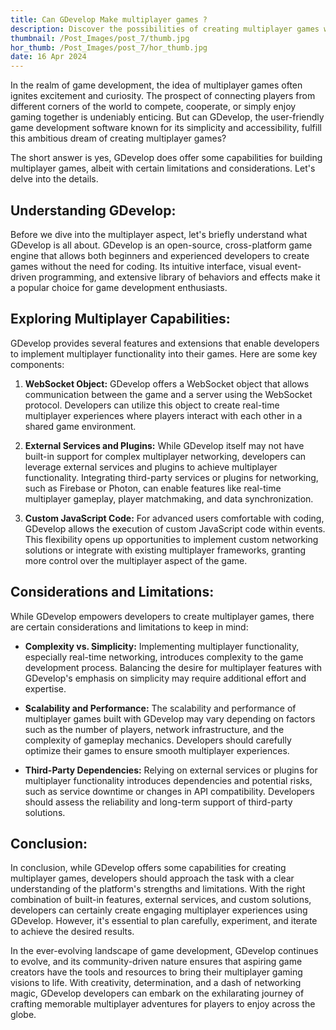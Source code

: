 ```yaml
---
title: Can GDevelop Make multiplayer games ?
description: Discover the possibilities of creating multiplayer games with GDevelop. Explore its features, external integrations, and considerations for optimizing performance. Unleash your creativity and embark on an exciting journey to craft immersive multiplayer experiences for players worldwide.
thumbnail: /Post_Images/post_7/thumb.jpg
hor_thumb: /Post_Images/post_7/hor_thumb.jpg
date: 16 Apr 2024
---
```


In the realm of game development, the idea of multiplayer games often ignites excitement and curiosity. The prospect of connecting players from different corners of the world to compete, cooperate, or simply enjoy gaming together is undeniably enticing. But can GDevelop, the user-friendly game development software known for its simplicity and accessibility, fulfill this ambitious dream of creating multiplayer games?

The short answer is yes, GDevelop does offer some capabilities for building multiplayer games, albeit with certain limitations and considerations. Let's delve into the details.

## Understanding GDevelop:

Before we dive into the multiplayer aspect, let's briefly understand what GDevelop is all about. GDevelop is an open-source, cross-platform game engine that allows both beginners and experienced developers to create games without the need for coding. Its intuitive interface, visual event-driven programming, and extensive library of behaviors and effects make it a popular choice for game development enthusiasts.

## Exploring Multiplayer Capabilities:

GDevelop provides several features and extensions that enable developers to implement multiplayer functionality into their games. Here are some key components:

1. **WebSocket Object:**
   GDevelop offers a WebSocket object that allows communication between the game and a server using the WebSocket protocol. Developers can utilize this object to create real-time multiplayer experiences where players interact with each other in a shared game environment.

2. **External Services and Plugins:**
   While GDevelop itself may not have built-in support for complex multiplayer networking, developers can leverage external services and plugins to achieve multiplayer functionality. Integrating third-party services or plugins for networking, such as Firebase or Photon, can enable features like real-time multiplayer gameplay, player matchmaking, and data synchronization.

3. **Custom JavaScript Code:**
   For advanced users comfortable with coding, GDevelop allows the execution of custom JavaScript code within events. This flexibility opens up opportunities to implement custom networking solutions or integrate with existing multiplayer frameworks, granting more control over the multiplayer aspect of the game.

## Considerations and Limitations:

While GDevelop empowers developers to create multiplayer games, there are certain considerations and limitations to keep in mind:

- **Complexity vs. Simplicity:**
  Implementing multiplayer functionality, especially real-time networking, introduces complexity to the game development process. Balancing the desire for multiplayer features with GDevelop's emphasis on simplicity may require additional effort and expertise.

- **Scalability and Performance:**
  The scalability and performance of multiplayer games built with GDevelop may vary depending on factors such as the number of players, network infrastructure, and the complexity of gameplay mechanics. Developers should carefully optimize their games to ensure smooth multiplayer experiences.

- **Third-Party Dependencies:**
  Relying on external services or plugins for multiplayer functionality introduces dependencies and potential risks, such as service downtime or changes in API compatibility. Developers should assess the reliability and long-term support of third-party solutions.

## Conclusion:

In conclusion, while GDevelop offers some capabilities for creating multiplayer games, developers should approach the task with a clear understanding of the platform's strengths and limitations. With the right combination of built-in features, external services, and custom solutions, developers can certainly create engaging multiplayer experiences using GDevelop. However, it's essential to plan carefully, experiment, and iterate to achieve the desired results.

In the ever-evolving landscape of game development, GDevelop continues to evolve, and its community-driven nature ensures that aspiring game creators have the tools and resources to bring their multiplayer gaming visions to life. With creativity, determination, and a dash of networking magic, GDevelop developers can embark on the exhilarating journey of crafting memorable multiplayer adventures for players to enjoy across the globe.